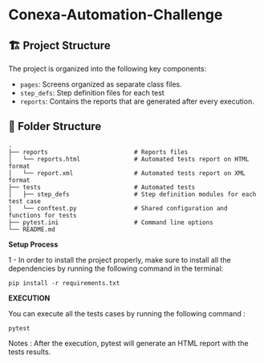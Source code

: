 # Conexa-Automation-Challenge

## 🏗️ Project Structure <a name="project-structure"></a>

The project is organized into the following key components:
- `pages`: Screens organized as separate class files.
- `step_defs`: Step definition files for each test
- `reports`: Contains the reports that are generated after every execution.

## 📁 Folder Structure <a name="folder-structure"></a>

    .
    ├── reports                        # Reports files
    │   └── reports.html               # Automated tests report on HTML format
    │   └── report.xml                 # Automated tests report on XML format
    ├── tests                          # Automated tests
    │   ├── step_defs                  # Step definition modules for each test case
    │   └── conftest.py                # Shared configuration and functions for tests
    ├── pytest.ini                     # Command line options
    └── README.md

**Setup Process**

1 - In order to install the project properly, make sure to install all the dependencies by running the following command in the terminal:

    pip install -r requirements.txt 


**EXECUTION**

You can execute all the tests cases by running the following command :

    pytest

Notes : After the execution, pytest will generate an HTML report with the tests results.
